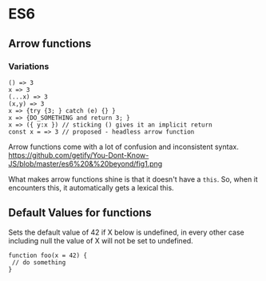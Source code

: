 # ES6

## Arrow functions

### Variations

```
() => 3
x => 3
(...x) => 3
(x,y) => 3
x => {try {3; } catch (e) {} }
x => {DO_SOMETHING and return 3; }
x => ({ y:x }) // sticking () gives it an implicit return
const x = => 3 // proposed - headless arrow function
```

Arrow functions come with a lot of confusion and inconsistent syntax. https://github.com/getify/You-Dont-Know-JS/blob/master/es6%20&%20beyond/fig1.png

What makes arrow functions shine is that it doesn't have a `this`. So, when it encounters this, it automatically gets a lexical this.

## Default Values for functions

Sets the default value of 42 if X below is undefined, in every other case including null the value of X will not be set to undefined.  

```
function foo(x = 42) {
 // do something
}
```





